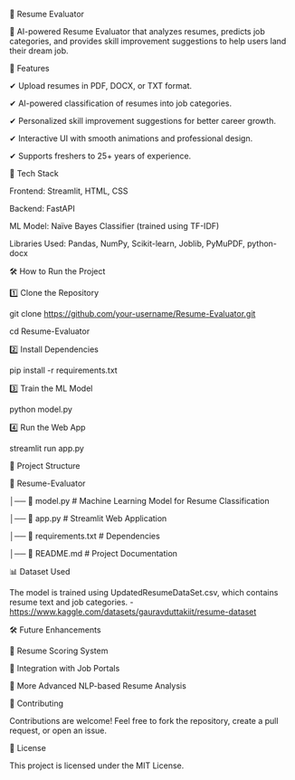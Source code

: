 📄 Resume Evaluator

🚀 AI-powered Resume Evaluator that analyzes resumes, predicts job categories, and provides skill improvement suggestions to help users land their dream job.

🔹 Features

✔ Upload resumes in PDF, DOCX, or TXT format.

✔ AI-powered classification of resumes into job categories.

✔ Personalized skill improvement suggestions for better career growth.

✔ Interactive UI with smooth animations and professional design.

✔ Supports freshers to 25+ years of experience.

📌 Tech Stack

Frontend: Streamlit, HTML, CSS

Backend: FastAPI

ML Model: Naïve Bayes Classifier (trained using TF-IDF)

Libraries Used: Pandas, NumPy, Scikit-learn, Joblib, PyMuPDF, python-docx

🛠 How to Run the Project

1️⃣ Clone the Repository



git clone https://github.com/your-username/Resume-Evaluator.git

cd Resume-Evaluator

2️⃣ Install Dependencies

pip install -r requirements.txt

3️⃣ Train the ML Model

python model.py


4️⃣ Run the Web App

streamlit run app.py

📂 Project Structure

📁 Resume-Evaluator

│── 📄 model.py          # Machine Learning Model for Resume Classification

│── 📄 app.py            # Streamlit Web Application

│── 📄 requirements.txt  # Dependencies

│── 📄 README.md         # Project Documentation


📊 Dataset Used

The model is trained using UpdatedResumeDataSet.csv, which contains resume text and job categories.  - https://www.kaggle.com/datasets/gauravduttakiit/resume-dataset

🛠 Future Enhancements

🔹 Resume Scoring System

🔹 Integration with Job Portals

🔹 More Advanced NLP-based Resume Analysis


🤝 Contributing

Contributions are welcome! Feel free to fork the repository, create a pull request, or open an issue.

📜 License

This project is licensed under the MIT License.

